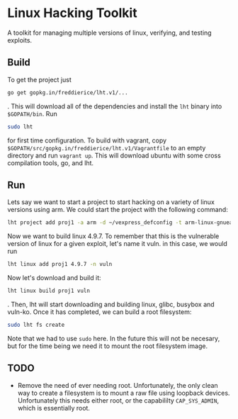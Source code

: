 # Linux Hacking Toolkit

A toolkit for managing multiple versions of linux, verifying, and testing exploits.

## Build
To get the project just
```bash
go get gopkg.in/freddierice/lht.v1/...
```
. This will download all of the dependencies and install the `lht` binary into `$GOPATH/bin`. Run
```bash
sudo lht
```
for first time configuration. To build with vagrant, copy `$GOPATH/src/gopkg.in/freddierice/lht.v1/Vagrantfile` to an empty directory and run `vagrant up`. This will download ubuntu with some cross compilation tools, go, and lht.

## Run
Lets say we want to start a project to start hacking on a variety of linux versions using arm. We could start the project with the following command:
```bash
lht project add proj1 -a arm -d ~/vexpress_defconfig -t arm-linux-gnueabihf
```

Now we want to build linux 4.9.7. To remember that this is the vulnerable version of linux for a given exploit, let's name it vuln. in this case, we would run
```bash
lht linux add proj1 4.9.7 -n vuln
```

Now let's download and build it:
```bash
lht linux build proj1 vuln
```
. Then, lht will start downloading and building linux, glibc, busybox and vuln-ko. Once it has completed, we can build a root filesystem: 
```bash
sudo lht fs create
```
Note that we had to use `sudo` here. In the future this will not be necesary, but for the time being we need it to mount the root filesystem image.

## TODO
 - Remove the need of ever needing root. Unfortunately, the only clean way to create a filesystem is to mount a raw file using loopback devices. Unfortunately this needs either root, or the capabililty `CAP_SYS_ADMIN`, which is essentially root.
